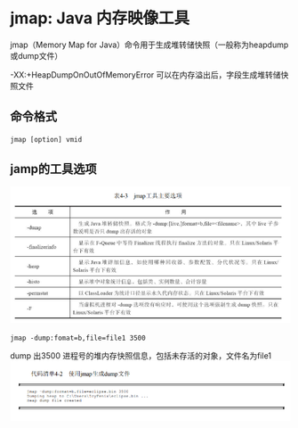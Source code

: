 # jmap: Java 内存映像工具
jmap（Memory Map for Java）命令用于生成堆转储快照（一般称为heapdump或dump文件）

-XX:+HeapDumpOnOutOfMemoryError 可以在内存溢出后，字段生成堆转储快照文件

## 命令格式
`jmap [option] vmid`

## jamp的工具选项
![](../img-md/jmap.png)

`jmap -dump:fomat=b,file=file1 3500`

dump 出3500 进程号的堆内存快照信息，包括未存活的对象，文件名为file1
![](../img-md/jmap-dump.png)